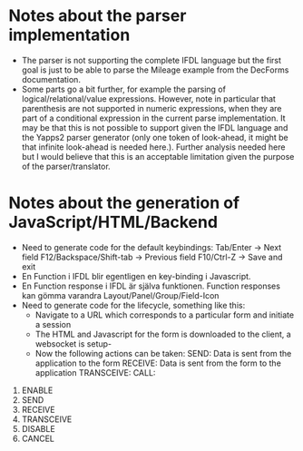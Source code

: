 Notes about the parser implementation
=====================================
* The parser is not supporting the complete IFDL language but the first goal is just to be able to parse the Mileage example from the DecForms documentation.
* Some parts go a bit further, for example the parsing of logical/relational/value expressions. However, note in particular that parenthesis are not
  supported in numeric expressions, when they are part of a conditional expression in the current parse implementation. It may be that this is not possible to
  support given the IFDL language and the Yapps2 parser generator (only one token of look-ahead, it might be that infinite look-ahead is needed here.). Further
  analysis needed here but I would believe that this is an acceptable limitation given the purpose of the parser/translator.

Notes about the generation of JavaScript/HTML/Backend
=====================================================
- Need to generate code for the default keybindings:
  Tab/Enter -> Next field
  F12/Backspace/Shift-tab -> Previous field
  F10/Ctrl-Z -> Save and exit
- En Function i IFDL blir egentligen en key-binding i Javascript.
- En Function response i IFDL är själva funktionen. Function responses kan gömma varandra
  Layout/Panel/Group/Field-Icon
- Need to generate code for the lifecycle, something like this:
  - Navigate to a URL which corresponds to a particular form and initiate a session
  - The HTML and Javascript for the form is downloaded to the client, a websocket is setup-
  - Now the following actions can be taken:
    SEND: Data is sent from the application to the form
    RECEIVE: Data is sent from the form to the application
    TRANSCEIVE:
    CALL:





1. ENABLE
2. SEND
3. RECEIVE
4. TRANSCEIVE
5. DISABLE
6. CANCEL
